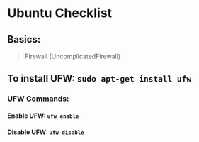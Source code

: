 # Ubuntu Checklist


## Basics:

> Firewall (UncomplicatedFirewall)
## To install UFW: `sudo apt-get install ufw`
### UFW Commands:
#### Enable UFW: `ufw enable`
#### Disable UFW: `ufw disable`


